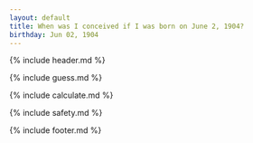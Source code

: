 ```yaml
---
layout: default
title: When was I conceived if I was born on June 2, 1904?
birthday: Jun 02, 1904
---
```


{% include header.md %}

{% include guess.md %}

{% include calculate.md %}

{% include safety.md %}

{% include footer.md %}



